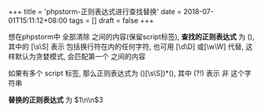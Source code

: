 +++
title = 'phpstorm-正则表达式进行查找替换'
date = 2018-07-01T15:11:12+08:00
tags = []
draft = false
+++

想在phpstorm中 全部清除 <script> </script> 之间的内容(保留script标签),
  **查找的正则表达式** 为  (<script>)([\s\S]*)(</script>),  其中的 [\s\S] 表示 包括换行符在内的任何字符, 也可用 [\d\D] 或[\w\W] 代替,  这样默认为贪婪模式, 会匹配第一个 <script>和最后一个</script> 之间的内容

如果有多个 script 标签, 那么正则表达式为   (<script>)((?!</script>)[\s\S])*(</script>), 其中 (?!</script>) 表示 非 </script> 这个字符串

**替换的正则表达式** 为 \$1\n\n\$3
